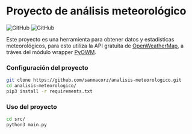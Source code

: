 # Proyecto de análisis meteorológico

![GitHub](https://img.shields.io/github/license/sanmacorz/analisis-meteorologico)
![GitHub](https://img.shields.io/github/commit-activity/m/sanmacorz/analisis-meteorologico)

Este proyecto es una herramienta para obtener datos y estadisticas meteorológicos, para esto utiliza la API gratuita de [OpenWeatherMap](https://openweathermap.org/api), a tráves del módulo wrapper [PyOWM](https://github.com/csparpa/pyowm).

### Configuración del proyecto

```bash
git clone https://github.com/sanmacorz/analisis-meteorologico.git
cd analisis-meteorologico/
pip3 install -r requirements.txt
```

### Uso del proyecto

```bash
cd src/
python3 main.py
```
